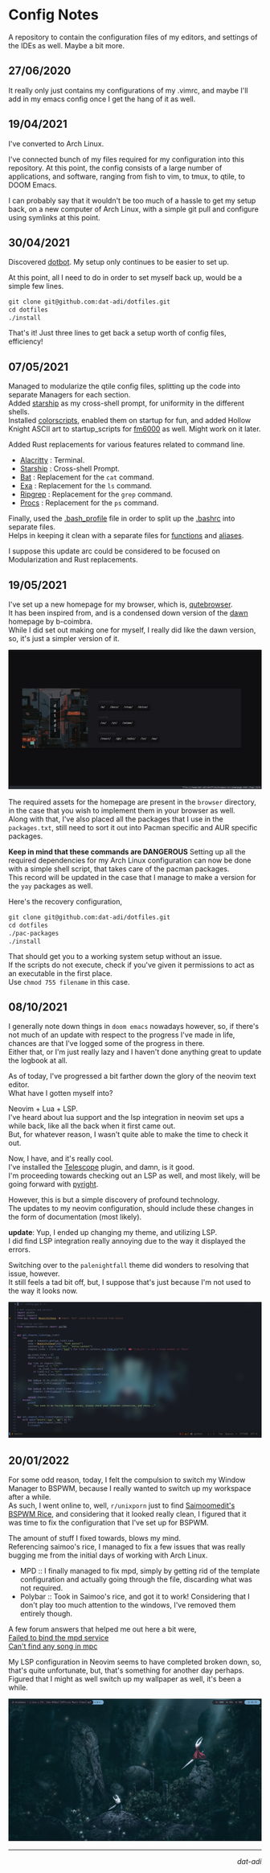 # Config Notes

A repository to contain the configuration files of my editors, and settings of the IDEs as well. Maybe a bit more.

## 27/06/2020

It really only just contains my configurations of my .vimrc, and maybe I'll add in my emacs config once I get the hang of it as well.

## 19/04/2021

I've converted to Arch Linux.

I've connected bunch of my files required for my configuration into this repository.
At this point, the config consists of a large number of applications, and software, ranging from fish to vim, to tmux, to qtile, to DOOM Emacs.

I can probably say that it wouldn't be too much of a hassle to get my setup back, on a new computer of Arch Linux, with a simple git pull and configure using symlinks at this point.

## 30/04/2021

Discovered [dotbot](https://github.com/anishathalye/dotbot#getting-started).
My setup only continues to be easier to set up.

At this point, all I need to do in order to set myself back up, would be a simple few lines.

```shell
git clone git@github.com:dat-adi/dotfiles.git
cd dotfiles
./install
```

That's it!
Just three lines to get back a setup worth of config files, efficiency!

## 07/05/2021

Managed to modularize the qtile config files, splitting up the code into separate Managers for each section.\
Added [starship](https://starship.rs) as my cross-shell prompt, for uniformity in the different shells.\
Installed [colorscripts](https://aur.archlinux.org/packages/shell-color-scripts/), enabled them on startup for fun, and added Hollow Knight ASCII art to startup_scripts for [fm6000](https://github.com/anhsirk0/fetch-master-6000) as well. Might work on it later.

Added Rust replacements for various features related to command line.

-   [Alacritty](https://github.com/alacritty/alacritty) : Terminal.
-   [Starship](https://starship.rs) : Cross-shell Prompt.
-   [Bat](https://github.com/sharkdp/bat) : Replacement for the `cat` command.
-   [Exa](https://github.com/ogham/exa) : Replacement for the `ls` command.
-   [Ripgrep](https://github.com/BurntSushi/ripgrep) : Replacement for the `grep` command.
-   [Procs](https://github.com/dalance/procs) : Replacement for the `ps` command.

Finally, used the [.bash_profile](https://github.com/dat-adi/dotfiles/blob/master/bash_profile) file in order to split up the [.bashrc](https://github.com/dat-adi/dotfiles/blob/master/bashrc) into separate files.\
Helps in keeping it clean with a separate files for [functions](https://github.com/dat-adi/dotfiles/blob/master/.functions) and [aliases](https://github.com/dat-adi/dotfiles/blob/master/.bash_aliases).

I suppose this update arc could be considered to be focused on Modularization and Rust replacements.

## 19/05/2021

I've set up a new homepage for my browser, which is, [qutebrowser](https://qutebrowser.org/).\
It has been inspired from, and is a condensed down version of the [dawn](https://github.com/b-coimbra/dawn) homepage by b-coimbra.\
While I did set out making one for myself, I really did like the dawn version, so, it's just a simpler version of it.

![Custom Dawn Desktop](./assets/dawn_desktop.png "Custom Dawn Desktop")

The required assets for the homepage are present in the `browser` directory, in the case that you wish to implement them in your browser as well.\
Along with that, I've also placed all the packages that I use in the `packages.txt`, still need to sort it out into Pacman specific and AUR specific packages.

**Keep in mind that these commands are DANGEROUS**
Setting up all the required dependencies for my Arch Linux configuration can now be done with a simple shell script, that takes care of the pacman packages.\
This record will be updated in the case that I manage to make a version for the `yay` packages as well.

Here's the recovery configuration,

```shell
git clone git@github.com:dat-adi/dotfiles.git
cd dotfiles
./pac-packages
./install
```

That should get you to a working system setup without an issue.\
If the scripts do not execute, check if you've given it permissions to act as an executable in the first place.\
Use `chmod 755 filename` in this case.

## 08/10/2021

I generally note down things in `doom emacs` nowadays however, so, if there's not much of an update with respect to the progress I've made in life,
chances are that I've logged some of the progress in there. \
Either that, or I'm just really lazy and I haven't done anything great to update the logbook at all.

As of today, I've progressed a bit farther down the glory of the neovim text editor. \
What have I gotten myself into?

Neovim + Lua + LSP. \
I've heard about lua support and the lsp integration in neovim set ups a while back, like all the back when it first came out. \
But, for whatever reason, I wasn't quite able to make the time to check it out.

Now, I have, and it's really cool. \
I've installed the [Telescope](https://github.com/nvim-telescope/telescope.nvim) plugin, and damn, is it good. \
I'm proceeding towards checking out an LSP as well, and most likely, will be going forward with [pyright](https://github.com/microsoft/pyright).

However, this is but a simple discovery of profound technology. \
The updates to my neovim configuration, should include these changes in the form of documentation (most likely).

**update**: Yup, I ended up changing my theme, and utilizing LSP. \
I did find LSP integration really annoying due to the way it displayed the errors.

Switching over to the `palenightfall` theme did wonders to resolving that issue, however. \
It still feels a tad bit off, but, I suppose that's just because I'm not used to the way it looks now.

![Pale Night Fall](./assets/palenight.png "Pale Night Fall")

## 20/01/2022

For some odd reason, today, I felt the compulsion to switch my Window Manager to BSPWM, because I really wanted to switch up my workspace after a while.\
As such, I went online to, well, `r/unixporn` just to find [Saimoomedit's BSPWM Rice](https://github.com/saimoomedits/bspwm-first-rice), and considering that it
looked really clean, I figured that it was time to fix the configuration that I've set up for BSPWM.

The amount of stuff I fixed towards, blows my mind.\
Referencing saimoo's rice, I managed to fix a few issues that was really bugging me from the initial days of working with Arch Linux.

-   MPD :: I finally managed to fix mpd, simply by getting rid of the template configuration and actually going through the file, discarding what was not required.
-   Polybar :: Took in Saimoo's rice, and got it to work! Considering that I don't play too much attention to the windows, I've removed them entirely though.

A few forum answers that helped me out here a bit were, \
[Failed to bind the mpd service](https://bbs.archlinux.org/viewtopic.php?id=120371) \
[Can't find any song in mpc](https://bbs.archlinux.org/viewtopic.php?id=205408)

My LSP configuration in Neovim seems to have completed broken down, so, that's quite unfortunate, but, that's something for another day perhaps. \
Figured that I might as well switch up my wallpaper as well, it's been a while.

![BSPWM Rice](./assets/bspwm.png "BSPWM Rice")

---

<p align="right"><i>dat-adi</i></p>
